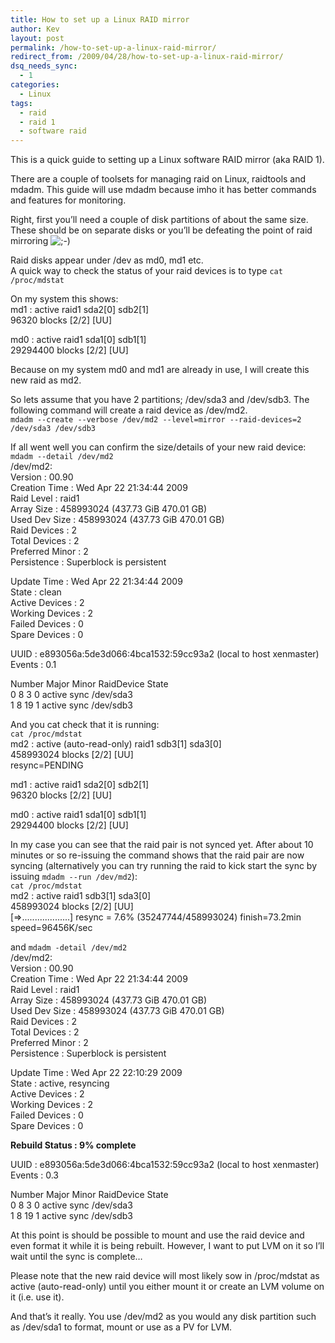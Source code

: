 ```yaml
---
title: How to set up a Linux RAID mirror
author: Kev
layout: post
permalink: /how-to-set-up-a-linux-raid-mirror/
redirect_from: /2009/04/28/how-to-set-up-a-linux-raid-mirror/
dsq_needs_sync:
  - 1
categories:
  - Linux
tags:
  - raid
  - raid 1
  - software raid
---
```

This is a quick guide to setting up a Linux software RAID mirror (aka RAID 1).

There are a couple of toolsets for managing raid on Linux, raidtools and mdadm. This guide will use mdadm because imho it has better commands and features for monitoring.

Right, first you&#8217;ll need a couple of disk partitions of about the same size. These should be on separate disks or you&#8217;ll be defeating the point of raid mirroring <img src="http://www.kevssite.com/wp-includes/images/smilies/icon_wink.gif" alt=";-)" class="wp-smiley" />  
<!--more-->

  
Raid disks appear under /dev as md0, md1 etc.  
A quick way to check the status of your raid devices is to type `cat /proc/mdstat`

On my system this shows:  
md1 : active raid1 sda2[0] sdb2[1]  
96320 blocks \[2/2\] \[UU\]

md0 : active raid1 sda1[0] sdb1[1]  
29294400 blocks \[2/2\] \[UU\]

Because on my system md0 and md1 are already in use, I will create this new raid as md2.

So lets assume that you have 2 partitions; /dev/sda3 and /dev/sdb3. The following command will create a raid device as /dev/md2.  
`mdadm --create --verbose /dev/md2 --level=mirror --raid-devices=2 /dev/sda3 /dev/sdb3`

If all went well you can confirm the size/details of your new raid device:  
`mdadm --detail /dev/md2`  
/dev/md2:  
Version : 00.90  
Creation Time : Wed Apr 22 21:34:44 2009  
Raid Level : raid1  
Array Size : 458993024 (437.73 GiB 470.01 GB)  
Used Dev Size : 458993024 (437.73 GiB 470.01 GB)  
Raid Devices : 2  
Total Devices : 2  
Preferred Minor : 2  
Persistence : Superblock is persistent

Update Time : Wed Apr 22 21:34:44 2009  
State : clean  
Active Devices : 2  
Working Devices : 2  
Failed Devices : 0  
Spare Devices : 0

UUID : e893056a:5de3d066:4bca1532:59cc93a2 (local to host xenmaster)  
Events : 0.1

Number Major Minor RaidDevice State  
0 8 3 0 active sync /dev/sda3  
1 8 19 1 active sync /dev/sdb3

And you cat check that it is running:  
`cat /proc/mdstat`  
md2 : active (auto-read-only) raid1 sdb3[1] sda3[0]  
458993024 blocks \[2/2\] \[UU\]  
resync=PENDING

md1 : active raid1 sda2[0] sdb2[1]  
96320 blocks \[2/2\] \[UU\]

md0 : active raid1 sda1[0] sdb1[1]  
29294400 blocks \[2/2\] \[UU\]

In my case you can see that the raid pair is not synced yet. After about 10 minutes or so re-issuing the command shows that the raid pair are now syncing (alternatively you can try running the raid to kick start the sync by issuing `mdadm --run /dev/md2`):  
`cat /proc/mdstat`  
md2 : active raid1 sdb3[1] sda3[0]  
458993024 blocks \[2/2\] \[UU\]  
[=>...................] resync = 7.6% (35247744/458993024) finish=73.2min speed=96456K/sec

and `mdadm -detail /dev/md2`  
/dev/md2:  
Version : 00.90  
Creation Time : Wed Apr 22 21:34:44 2009  
Raid Level : raid1  
Array Size : 458993024 (437.73 GiB 470.01 GB)  
Used Dev Size : 458993024 (437.73 GiB 470.01 GB)  
Raid Devices : 2  
Total Devices : 2  
Preferred Minor : 2  
Persistence : Superblock is persistent

Update Time : Wed Apr 22 22:10:29 2009  
State : active, resyncing  
Active Devices : 2  
Working Devices : 2  
Failed Devices : 0  
Spare Devices : 0

**Rebuild Status : 9% complete**

UUID : e893056a:5de3d066:4bca1532:59cc93a2 (local to host xenmaster)  
Events : 0.3

Number Major Minor RaidDevice State  
0 8 3 0 active sync /dev/sda3  
1 8 19 1 active sync /dev/sdb3

At this point is should be possible to mount and use the raid device and even format it while it is being rebuilt. However, I want to put LVM on it so I&#8217;ll wait until the sync is complete&#8230;

Please note that the new raid device will most likely sow in /proc/mdstat as active (auto-read-only) until you either mount it or create an LVM volume on it (i.e. use it).

And that&#8217;s it really. You use /dev/md2 as you would any disk partition such as /dev/sda1 to format, mount or use as a PV for LVM.